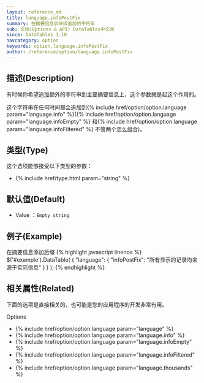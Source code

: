 ```yaml
---
layout: reference_md
title: language.infoPostFix
summary: 在摘要信息后继续追加的字符串
sub: 文档(Options & API) DataTables中文网
since: DataTables 1.10
navcategory: option
keywords: option,language.infoPostFix
author: /reference/option/language.infoPostFix
---
```


## 描述(Description)

有时候你希望追加额外的字符串到主要摘要信息上，这个参数就是起这个作用的。

这个字符串在任何时间都会追加到{% include href/option/option.language param="language.info" %}({% include href/option/option.language param="language.infoEmpty" %}
和{% include href/option/option.language param="language.infoFiltered" %} 不管两个怎么组合)。

## 类型(Type)
这个选项能够接受以下类型的参数：

- {% include href/type.html param="string" %}

## 默认值(Default)
- Value ：`Empty string`

 
## 例子(Example)

在摘要信息添加后缀
{% highlight javascript linenos %}
$('#example').DataTable( {
   "language": {
       "infoPostFix": "所有显示的记录均来源于实际信息"
     }
} );
{% endhighlight %}

## 相关属性(Related)
下面的选项是直接相关的，也可能是您的应用程序的开发非常有用。

Options

- {% include href/option/option.language param="language" %}
- {% include href/option/option.language param="language.info" %}
- {% include href/option/option.language param="language.infoEmpty" %}
- {% include href/option/option.language param="language.infoFiltered" %}
- {% include href/option/option.language param="language.thousands" %}